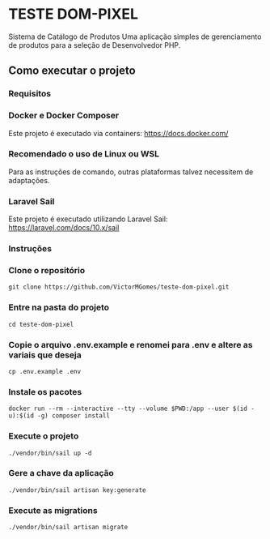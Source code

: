 # TESTE DOM-PIXEL
Sistema de Catálogo de Produtos
Uma aplicação simples de gerenciamento de produtos para a seleção de Desenvolvedor PHP.

## Como executar o projeto

### Requisitos
### Docker e Docker Composer
Este projeto é executado via containers: https://docs.docker.com/
### Recomendado o uso de Linux ou WSL
Para as instruções de comando, outras plataformas talvez necessitem de adaptações.
### Laravel Sail
Este projeto é executado utilizando Laravel Sail: https://laravel.com/docs/10.x/sail

### Instruções
### Clone o repositório
`git clone https://github.com/VictorMGomes/teste-dom-pixel.git`
### Entre na pasta do projeto
`cd teste-dom-pixel`
### Copie o arquivo .env.example e renomei para .env e altere as variais que deseja
`cp .env.example .env`
### Instale os pacotes
`docker run --rm --interactive --tty --volume $PWD:/app --user $(id -u):$(id -g) composer install`
### Execute o projeto
`./vendor/bin/sail up -d`
### Gere a chave da aplicação
`./vendor/bin/sail artisan key:generate`
### Execute as migrations
`./vendor/bin/sail artisan migrate`
